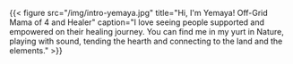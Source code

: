 ---
---

{{< figure
    src="/img/intro-yemaya.jpg"
    title="Hi, I'm Yemaya! Off-Grid Mama of 4 and Healer"
    caption="I love seeing people supported and empowered on their healing journey. You can find me in my yurt in Nature, playing with sound, tending the hearth and connecting to the land and the elements." >}}
